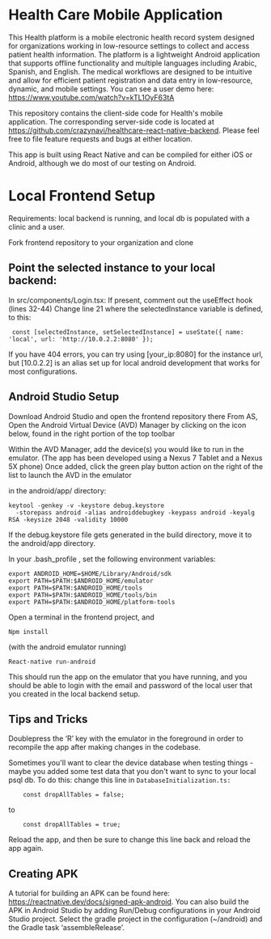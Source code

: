 # Health Care Mobile Application

This Health platform is a mobile electronic health record system designed for organizations working in low-resource settings to collect and access patient health information. The platform is a lightweight Android application that supports offline functionality and multiple languages including Arabic, Spanish, and English. The medical workflows are designed to be intuitive and allow for efficient patient registration and data entry in low-resource, dynamic, and mobile settings. You can see a user demo here: https://www.youtube.com/watch?v=kTL1OyF63tA

This repository contains the client-side code for Health's mobile application. The corresponding server-side code is located at https://github.com/crazynavi/healthcare-react-native-backend. Please feel free to file feature requests and bugs at either location.

This app is built using React Native and can be compiled for either iOS or Android, although we do most of our testing on Android. 

# Local Frontend Setup

Requirements: local backend is running, and local db is populated with a clinic and a user.

Fork frontend repository to your organization and clone

**Point the selected instance to your local backend:**
-----------------------------------------------------------
In src/components/Login.tsx:
If present, comment out the useEffect hook (lines 32-44)
Change line 21 where the selectedInstance variable is defined, to this:
```
 const [selectedInstance, setSelectedInstance] = useState({ name: 'local', url: 'http://10.0.2.2:8080' });
```

If you have 404 errors, you can try using [your_ip:8080] for the instance url, but [10.0.2.2] is an alias set up for local android development that works for most configurations.

**Android Studio Setup**
------------------------
Download Android Studio and open the frontend repository there
From AS, Open the Android Virtual Device (AVD) Manager by clicking on the icon below, found in the right portion of the top toolbar


Within the AVD Manager, add the device(s) you would like to run in the emulator.
(The app has been developed using a Nexus 7 Tablet and a Nexus 5X phone)
Once added, click the green play button action on the right of the list to launch the AVD in the emulator

in the android/app/ directory: 
```
keytool -genkey -v -keystore debug.keystore
  -storepass android -alias androiddebugkey -keypass android -keyalg RSA -keysize 2048 -validity 10000
```

If the debug.keystore file gets generated in the build directory, move it to the android/app directory.

In your .bash_profile , set the following environment variables:
```
export ANDROID_HOME=$HOME/Library/Android/sdk
export PATH=$PATH:$ANDROID_HOME/emulator
export PATH=$PATH:$ANDROID_HOME/tools
export PATH=$PATH:$ANDROID_HOME/tools/bin
export PATH=$PATH:$ANDROID_HOME/platform-tools
```

Open a terminal in the frontend project, and
```
Npm install
```
(with the android emulator running)
```
React-native run-android
```

This should run the app on the emulator that you have running, and you should be able to login with the email and password of the local user that you created in the local backend setup.

**Tips and Tricks**
-------------------
Doublepress the ‘R’ key with the emulator in the foreground in order to recompile the app after making changes in the codebase.

Sometimes you'll want to clear the device database when testing things - maybe you added some test data that you don't want to sync to your local psql db. To do this:
change this line in `DatabaseInitialization.ts:`
```
    const dropAllTables = false;
```
to
```
    const dropAllTables = true;
```

Reload the app, and then be sure to change this line back and reload the app again.

Creating APK
-----------------
A tutorial for building an APK can be found here: https://reactnative.dev/docs/signed-apk-android. You can also build the APK in Android Studio by adding Run/Debug configurations in your Android Studio project. Select the gradle project in the configuration (~/android) and the Gradle task ‘assembleRelease’.

